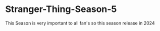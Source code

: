 # Stranger-Thing-Season-5
This Season is very important to all fan's so this season release in 2024
